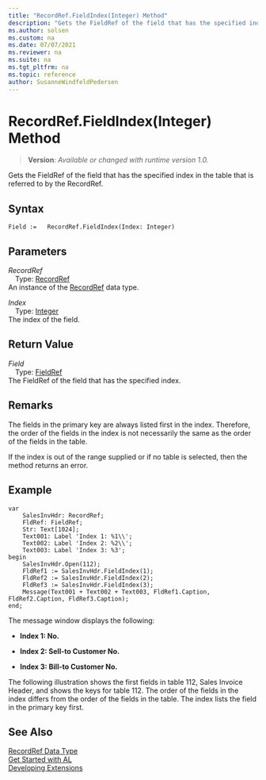 ```yaml
---
title: "RecordRef.FieldIndex(Integer) Method"
description: "Gets the FieldRef of the field that has the specified index in the table that is referred to by the RecordRef."
ms.author: solsen
ms.custom: na
ms.date: 07/07/2021
ms.reviewer: na
ms.suite: na
ms.tgt_pltfrm: na
ms.topic: reference
author: SusanneWindfeldPedersen
---
```

[//]: # (START>DO_NOT_EDIT)
[//]: # (IMPORTANT:Do not edit any of the content between here and the END>DO_NOT_EDIT.)
[//]: # (Any modifications should be made in the .xml files in the ModernDev repo.)
# RecordRef.FieldIndex(Integer) Method
> **Version**: _Available or changed with runtime version 1.0._

Gets the FieldRef of the field that has the specified index in the table that is referred to by the RecordRef.


## Syntax
```AL
Field :=   RecordRef.FieldIndex(Index: Integer)
```
## Parameters
*RecordRef*  
&emsp;Type: [RecordRef](recordref-data-type.md)  
An instance of the [RecordRef](recordref-data-type.md) data type.  

*Index*  
&emsp;Type: [Integer](../integer/integer-data-type.md)  
The index of the field.  


## Return Value
*Field*  
&emsp;Type: [FieldRef](../fieldref/fieldref-data-type.md)  
The FieldRef of the field that has the specified index.


[//]: # (IMPORTANT: END>DO_NOT_EDIT)

## Remarks  
 The fields in the primary key are always listed first in the index. Therefore, the order of the fields in the index is not necessarily the same as the order of the fields in the table.  

 If the index is out of the range supplied or if no table is selected, then the method returns an error.  

## Example  

```al
var
    SalesInvHdr: RecordRef;
    FldRef: FieldRef;
    Str: Text[1024];
    Text001: Label 'Index 1: %1\\';
    Text002: Label 'Index 2: %2\\';
    Text003: Label 'Index 3: %3';
begin
    SalesInvHdr.Open(112);  
    FldRef1 := SalesInvHdr.FieldIndex(1);  
    FldRef2 := SalesInvHdr.FieldIndex(2);  
    FldRef3 := SalesInvHdr.FieldIndex(3);  
    Message(Text001 + Text002 + Text003, FldRef1.Caption, FldRef2.Caption, FldRef3.Caption);  
end;
```  

 The message window displays the following:  

-   **Index 1: No.**  

-   **Index 2: Sell-to Customer No.**  

-   **Index 3: Bill-to Customer No.**  

 The following illustration shows the first fields in table 112, Sales Invoice Header, and shows the keys for table 112. The order of the fields in the index differs from the order of the fields in the table. The index lists the field in the primary key first.  


## See Also
[RecordRef Data Type](recordref-data-type.md)  
[Get Started with AL](../../devenv-get-started.md)  
[Developing Extensions](../../devenv-dev-overview.md)